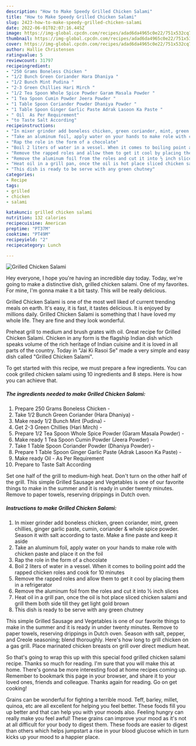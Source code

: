 ```yaml
---
description: "How to Make Speedy Grilled Chicken Salami"
title: "How to Make Speedy Grilled Chicken Salami"
slug: 2423-how-to-make-speedy-grilled-chicken-salami
date: 2022-06-01T02:07:16.445Z
image: https://img-global.cpcdn.com/recipes/adad6da4965c0e22/751x532cq70/grilled-chicken-salami-recipe-main-photo.jpg
thumbnail: https://img-global.cpcdn.com/recipes/adad6da4965c0e22/751x532cq70/grilled-chicken-salami-recipe-main-photo.jpg
cover: https://img-global.cpcdn.com/recipes/adad6da4965c0e22/751x532cq70/grilled-chicken-salami-recipe-main-photo.jpg
author: Hallie Christensen
ratingvalue: 5
reviewcount: 31797
recipeingredient:
- "250 Grams Boneless Chicken "
- "1/2 Bunch Green Coriander Hara Dhaniya "
- "1/2 Bunch Mint Pudina "
- "2-3 Green Chillies Hari Mirch "
- "1/2 Tea Spoon Whole Spice Powder Garam Masala Powder "
- "1 Tea Spoon Cumin Powder Jeera Powder "
- "1 Table Spoon Coriander Powder Dhaniya Powder "
- "1 Table Spoon Ginger Garlic Paste Adrak Lasoon Ka Paste "
- " Oil  As Per Requirement"
- "to Taste Salt According"
recipeinstructions:
- "In mixer grinder add boneless chicken, green coriander, mint, green chillies, ginger garlic paste, cumin, coriander &amp; whole spice powder. Season it with salt according to taste. Make a fine paste and keep it aside"
- "Take an aluminum foil, apply water on your hands to make role with chicken paste and place it on the foil"
- "Rap the role in the form of a chocolate"
- "Boil 2 liters of water in a vessel. When it comes to boiling point add the rapped chicken roles and cook for 10 minutes"
- "Remove the rapped roles and allow them to get it cool by placing them in a refrigerator"
- "Remove the aluminum foil from the roles and cut it into ½ inch slices"
- "Heat oil in a grill pan, once the oil is hot place sliced chicken salami and grill them both side till they get light gold brown"
- "This dish is ready to be serve with any green chutney"
categories:
- Recipe
tags:
- grilled
- chicken
- salami

katakunci: grilled chicken salami 
nutrition: 132 calories
recipecuisine: American
preptime: "PT37M"
cooktime: "PT49M"
recipeyield: "2"
recipecategory: Lunch

---
```



![Grilled Chicken Salami](https://img-global.cpcdn.com/recipes/adad6da4965c0e22/751x532cq70/grilled-chicken-salami-recipe-main-photo.jpg)

Hey everyone, I hope you're having an incredible day today. Today, we're going to make a distinctive dish, grilled chicken salami. One of my favorites. For mine, I'm gonna make it a bit tasty. This will be really delicious.

Grilled Chicken Salami is one of the most well liked of current trending meals on earth. It's easy, it is fast, it tastes delicious. It is enjoyed by millions daily. Grilled Chicken Salami is something that I have loved my whole life. They are fine and they look wonderful.

Preheat grill to medium and brush grates with oil. Great recipe for Grilled Chicken Salami. Chicken in any form is the flagship Indian dish which speaks volume of the rich heritage of Indian cuisine and it is loved in all parts of the country. Today in &#34;Jai Ki Rasoi Se&#34; made a very simple and easy dish called &#34;Grilled Chicken Salami&#34;.


To get started with this recipe, we must prepare a few ingredients. You can cook grilled chicken salami using 10 ingredients and 8 steps. Here is how you can achieve that.

<!--inarticleads1-->

##### The ingredients needed to make Grilled Chicken Salami:

1. Prepare 250 Grams Boneless Chicken -
1. Take 1/2 Bunch Green Coriander (Hara Dhaniya) -
1. Make ready 1/2 Bunch Mint (Pudina) -
1. Get 2-3 Green Chillies (Hari Mirch) -
1. Prepare 1/2 Tea Spoon Whole Spice Powder (Garam Masala Powder) -
1. Make ready 1 Tea Spoon Cumin Powder (Jeera Powder) -
1. Take 1 Table Spoon Coriander Powder (Dhaniya Powder) -
1. Prepare 1 Table Spoon Ginger Garlic Paste (Adrak Lasoon Ka Paste) -
1. Make ready  Oil - As Per Requirement
1. Prepare to Taste Salt According


Set one half of the grill to medium-high heat. Don&#39;t turn on the other half of the grill. This simple Grilled Sausage and Vegetables is one of our favorite things to make in the summer and it is ready in under twenty minutes. Remove to paper towels, reserving drippings in Dutch oven. 

<!--inarticleads2-->

##### Instructions to make Grilled Chicken Salami:

1. In mixer grinder add boneless chicken, green coriander, mint, green chillies, ginger garlic paste, cumin, coriander &amp; whole spice powder. Season it with salt according to taste. Make a fine paste and keep it aside
1. Take an aluminum foil, apply water on your hands to make role with chicken paste and place it on the foil
1. Rap the role in the form of a chocolate
1. Boil 2 liters of water in a vessel. When it comes to boiling point add the rapped chicken roles and cook for 10 minutes
1. Remove the rapped roles and allow them to get it cool by placing them in a refrigerator
1. Remove the aluminum foil from the roles and cut it into ½ inch slices
1. Heat oil in a grill pan, once the oil is hot place sliced chicken salami and grill them both side till they get light gold brown
1. This dish is ready to be serve with any green chutney


This simple Grilled Sausage and Vegetables is one of our favorite things to make in the summer and it is ready in under twenty minutes. Remove to paper towels, reserving drippings in Dutch oven. Season with salt, pepper, and Creole seasoning; blend thoroughly. Here&#39;s how long to grill chicken on a gas grill. Place marinated chicken breasts on grill over direct medium heat. 

So that's going to wrap this up with this special food grilled chicken salami recipe. Thanks so much for reading. I'm sure that you will make this at home. There's gonna be more interesting food at home recipes coming up. Remember to bookmark this page in your browser, and share it to your loved ones, friends and colleague. Thanks again for reading. Go on get cooking!

Grains can be wonderful for fighting a terrible mood. Teff, barley, millet, quinoa, etc are all excellent for helping you feel better. These foods fill you up better and that can help you with your moods also. Feeling hungry can really make you feel awful! These grains can improve your mood as it's not at all difficult for your body to digest them. These foods are easier to digest than others which helps jumpstart a rise in your blood glucose which in turn kicks up your mood to a happier place.

